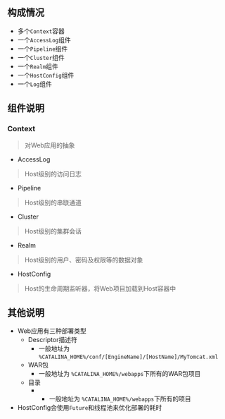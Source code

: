 ## 构成情况
- 多个`Context`容器
- 一个`AccessLog`组件
- 一个`Pipeline`组件
- 一个`Cluster`组件
- 一个`Realm`组件
- 一个`HostConfig`组件
- 一个`Log`组件


## 组件说明

### Context
> 对Web应用的抽象
- AccessLog
> Host级别的访问日志
- Pipeline
> Host级别的串联通道
- Cluster
> Host级别的集群会话
- Realm
> Host级别的用户、密码及权限等的数据对象
- HostConfig
> Host的生命周期监听器，将Web项目加载到Host容器中


## 其他说明
- Web应用有三种部署类型
	- Descriptor描述符
		- 一般地址为 `%CATALINA_HOME%/conf/[EngineName]/[HostName]/MyTomcat.xml`
	- WAR包
		- 一般地址为 `%CATALINA_HOME%/webapps`下所有的WAR包项目
	- 目录
		- - 一般地址为 `%CATALINA_HOME%/webapps`下所有的项目
- HostConfig会使用`Future`和线程池来优化部署的耗时